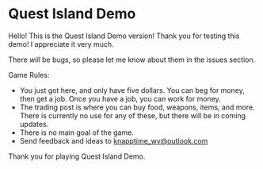 <!DOCTYPE markdown>
# Quest Island Demo

Hello! This is the Quest Island Demo version! Thank you for testing this demo! I appreciate it very much.

There *will* be bugs, so please let me know about them in the issues section.

Game Rules:
* You just got here, and only have five dollars. You can beg for money, then get a job. Once you have a job, you can work for money. 
* The trading post is where you can buy food, weapons, items, and more. There is currently no use for any of these, but there will be in coming updates.
* There is no main goal of the game.
* Send feedback and ideas to [knapptime_wv@outlook.com][email]

Thank you for playing Quest Island Demo.

[email]: mailto://knapptime_wv@outlook.com
